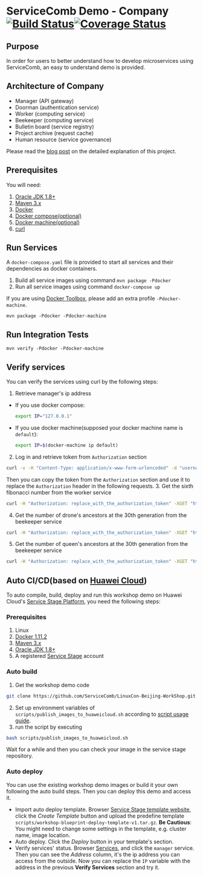 # ServiceComb Demo - Company [![Build Status](https://travis-ci.org/ServiceComb/LinuxCon-Beijing-WorkShop.svg?branch=master)](https://travis-ci.org/ServiceComb/LinuxCon-Beijing-WorkShop)[![Coverage Status](https://coveralls.io/repos/github/ServiceComb/LinuxCon-Beijing-WorkShop/badge.svg)](https://coveralls.io/github/ServiceComb/LinuxCon-Beijing-WorkShop)

## Purpose
In order for users to better understand how to develop microservices using ServiceComb, an easy to
understand demo is provided.

## Architecture of Company
* Manager (API gateway) 
* Doorman (authentication service)
* Worker (computing service)
* Beekeeper (computing service)
* Bulletin board (service registry)
* Project archive (request cache)
* Human resource (service governance)

Please read the [blog post](http://servicecomb.io/docs/linuxcon-workshop-demo/) on the detailed explanation of this project.

## Prerequisites
You will need:
1. [Oracle JDK 1.8+][jdk]
2. [Maven 3.x][maven]
3. [Docker][docker]
4. [Docker compose(optional)][docker_compose]
5. [Docker machine(optional)][docker_machine]
6. [curl][curl]

[docker]: https://www.docker.com/get-docker
[docker_compose]: https://docs.docker.com/compose/install/
[docker_machine]: https://docs.docker.com/machine/install-machine/
[curl]: https://curl.haxx.se

## Run Services
A `docker-compose.yaml` file is provided to start all services and their dependencies as docker containers.
1. Build all service images using command `mvn package -Pdocker`
1. Run all service images using command `docker-compose up`

If you are using [Docker Toolbox](https://www.docker.com/products/docker-toolbox), please add an extra profile `-Pdocker-machine`.

```mvn package -Pdocker -Pdocker-machine```

## Run Integration Tests

```
mvn verify -Pdocker -Pdocker-machine
```

## Verify services
You can verify the services using curl by the following steps:
1. Retrieve manager's ip address
  * If you use docker compose:
    ```bash
    export IP="127.0.0.1"
    ```
  * If you use docker machine(supposed your docker machine name is `default`):
    ```bash
    export IP=$(docker-machine ip default)
    ```
2. Log in and retrieve token from `Authorization` section
  ```bash
  curl -v -H "Content-Type: application/x-www-form-urlencoded" -d "username=jordan&password=password" -XPOST "http://$IP:8083/doorman/rest/login"
  ```
  Then you can copy the token from the `Authorization` section and use it to replace the `Authorization` header in the following requests.
3. Get the sixth fibonacci number from the worker service
  ```bash
  curl -H "Authorization: replace_with_the_authorization_token" -XGET "http://$IP:8083/worker/fibonacci/term?n=6"
  ```
4. Get the number of drone's ancestors at the 30th generation from the beekeeper service
  ```bash
  curl -H "Authorization: replace_with_the_authorization_token" -XGET "http://$IP:8083/beekeeper/rest/drone/ancestors/30"
  ```
5. Get the number of queen's ancestors at the 30th generation from the beekeeper service
  ```bash
  curl -H "Authorization: replace_with_the_authorization_token" -XGET "http://$IP:8083/beekeeper/rest/queen/ancestors/30"
  ```

## Auto CI/CD(based on [Huawei Cloud][huawei_cloud])
To auto compile, build, deploy and run this workshop demo on Huawei Cloud's [Service Stage Platform][service_stage], you need the following steps:

### Prerequisites
1. Linux
2. [Docker 1.11.2][docker_install_guide]
3. [Maven 3.x][maven]
4. [Oracle JDK 1.8+][jdk]
5. A registered [Service Stage][service_stage] account

### Auto build
1. Get the workshop demo code
  ```bash
  git clone https://github.com/ServiceComb/LinuxCon-Beijing-WorkShop.git
  ```
2. Set up environment variables of `scripts/publish_images_to_huaweicloud.sh` according to [script usage guide][script_guide].
3. run the script by executing
  ```bash
  bash scripts/publish_images_to_huaweicloud.sh
  ```
  Wait for a while and then you can check your image in the service stage repository.

### Auto deploy
You can use the existing workshop demo images or build it your own following the auto build steps. Then you can deploy this demo and access it.
* Import auto deploy template. Browser [Service Stage template website][template_website],
click the *Create Template* button and upload the predefine template `scripts/workshop-blueprint-deploy-template-v1.tar.gz`.
**Be Cautious**: You might need to change some settings in the template, e.g. cluster name, image location.
* Auto deploy. Click the *Deploy* button in your template's section.
* Verify services' status. Browser [Services][services_website], and click the `manager` service.
Then you can see the *Address* column, it's the ip address you can access from the outside.
Now you can replace the `IP` variable with the address in the previous **Verify Services** section and try it.


[jdk]: http://www.oracle.com/technetwork/java/javase/downloads/jdk8-downloads-2133151.html
[maven]: https://maven.apache.org/install.html
[huawei_cloud]: http://www.hwclouds.com
[service_stage]: https://servicestage.hwclouds.com/servicestage
[docker_install_guide]: docs/how-to-install-docker.md
[script_guide]: docs/how-to-set-up-image-upload-script.md
[template_website]: https://servicestage.hwclouds.com/servicestage/#/stage/template/list
[services_website]: https://servicestage.hwclouds.com/servicestage/#/stage/app/list